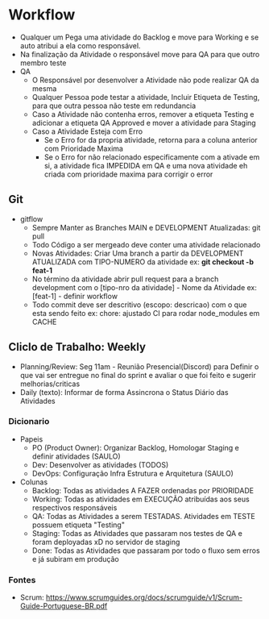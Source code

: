 # Workflow

*   Qualquer um Pega uma atividade do Backlog e move para Working e se auto atribui a ela como responsável.
*   Na finalização da Atividade o responsável move para QA para que outro membro teste
*   QA
    *   O Responsável por desenvolver a Atividade não pode realizar QA da mesma
    *   Qualquer Pessoa pode testar a atividade, Incluir Etiqueta de Testing, para que outra pessoa não teste em redundancia
    *   Caso a Atividade não contenha erros, remover a etiqueta Testing e adicionar a etiqueta QA Approved e mover a atividade para Staging
    *   Caso a Atividade Esteja com Erro
        *   Se o Erro for da propria atividade, retorna para a coluna anterior com Prioridade Maxima
        *   Se o Erro for não relacionado especificamente com a ativade em si, a atividade fica IMPEDIDA em QA e uma nova atividade eh criada com prioridade maxima para corrigir o error

## Git

*   gitflow
    *   Sempre Manter as Branches MAIN e DEVELOPMENT Atualizadas: git pull
    *   Todo Código a ser mergeado deve conter uma atividade relacionado
    *   Novas Atividades: Criar Uma branch a partir da DEVELOPMENT ATUALIZADA com TIPO-NUMERO da atividade ex: **git checkout -b feat-1**
    *   No término da atividade abrir pull request para a branch development com o \[tipo-nro da atividade] - Nome da Atividade ex: \[feat-1] - definir workflow
    *   Todo commit deve ser descritivo (escopo: descricao) com o que esta sendo feito ex: chore: ajustado CI para rodar node_modules em CACHE

## Cliclo de Trabalho: Weekly

*   Planning/Review: Seg 11am - Reunião Presencial(Discord) para Definir o que vai ser entregue no final do sprint e avaliar o que foi feito e sugerir melhorias/criticas
*   Daily (texto): Informar de forma Assincrona o Status Diário das Atividades

### Dicionario

*   Papeis
    *   PO (Product Owner): Organizar Backlog, Homologar Staging e definir atividades (SAULO)
    *   Dev: Desenvolver as atividades (TODOS)
    *   DevOps: Configuração Infra Estrutura e Arquitetura (SAULO)
*   Colunas
    *   Backlog: Todas as atividades A FAZER ordenadas por PRIORIDADE
    *   Working: Todas as atividades em EXECUÇÃO atribuídas aos seus respectivos responsáveis
    *   QA: Todas as Atividades a serem TESTADAS. Atividades em TESTE possuem etiqueta "Testing"
    *   Staging: Todas as Atividades que passaram nos testes de QA e foram deployadas xD no servidor de staging
    *   Done: Todas as Atividades que passaram por todo o fluxo sem erros e já subiram em produção

### Fontes

*   Scrum: <https://www.scrumguides.org/docs/scrumguide/v1/Scrum-Guide-Portuguese-BR.pdf>
